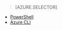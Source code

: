 > [AZURE.SELECTOR]

- [PowerShell](/documentation/articles/virtual-networks-static-private-ip-classic-ps)
- [Azure CLI](/documentation/articles/virtual-networks-static-private-ip-classic-cli)